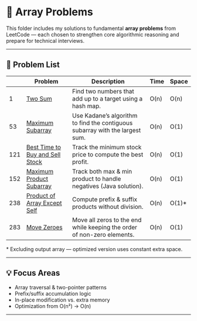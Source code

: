 # 🧮 Array Problems

This folder includes my solutions to fundamental **array problems** from LeetCode — each chosen to strengthen core algorithmic reasoning and prepare for technical interviews.

---

## 📘 Problem List

|   | Problem | Description | Time | Space |
|---|----------|--------------|------|--------|
| 1 | [Two Sum](https://leetcode.com/problems/two-sum/) | Find two numbers that add up to a target using a hash map. | O(n) | O(n) |
| 53 | [Maximum Subarray](https://leetcode.com/problems/maximum-subarray/) | Use Kadane’s algorithm to find the contiguous subarray with the largest sum. | O(n) | O(1) |
| 121 | [Best Time to Buy and Sell Stock](https://leetcode.com/problems/best-time-to-buy-and-sell-stock/) | Track the minimum stock price to compute the best profit. | O(n) | O(1) |
| 152 | [Maximum Product Subarray](https://leetcode.com/problems/maximum-product-subarray/) | Track both max & min product to handle negatives (Java solution). | O(n) | O(1) |
| 238 | [Product of Array Except Self](https://leetcode.com/problems/product-of-array-except-self/) | Compute prefix & suffix products without division. | O(n) | O(1)\* |
| 283 | [Move Zeroes](https://leetcode.com/problems/move-zeroes/) | Move all zeros to the end while keeping the order of non-zero elements. | O(n) | O(1) |

\* Excluding output array — optimized version uses constant extra space.

---

## 💡 Focus Areas

- Array traversal & two-pointer patterns  
- Prefix/suffix accumulation logic  
- In-place modification vs. extra memory  
- Optimization from O(n²) → O(n)

---
